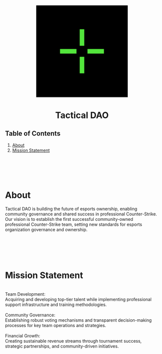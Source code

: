 <p align="center">
  <img src="/assets/tactical.png" width="300" alt="Tactical DAO Banner">
</p>

<div align="center">

# Tactical DAO

</div>

## Table of Contents
1. [About](#about)
2. [Mission Statement](#mission-statement)


<br>
<br>
<br>
<br>


# About
Tactical DAO is building the future of esports ownership, enabling community governance and shared success in professional Counter-Strike.<br>
Our vision is to establish the first successful community-owned professional Counter-Strike team, setting new standards for esports organization governance and ownership.
<br><br><br><br><br><br>
# Mission Statement
<br>
Team Development:<br>
Acquiring and developing top-tier talent while implementing professional support infrastructure and training methodologies.<br>
<br>
Community Governance:<br>
Establishing robust voting mechanisms and transparent decision-making processes for key team operations and strategies.<br>
<br>
Financial Growth:<br>
Creating sustainable revenue streams through tournament success, strategic partnerships, and community-driven initiatives.<br>



<br>
<br>
<br>
<br>











